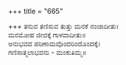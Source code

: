 +++
title = "665"

+++
ತನುವ ತಣಿಸುವ ತುತ್ತು ಮನಕೆ ನಂಜಾದೀತು।  
ಮನಮೋಹ ಜೀವಕ್ಕೆ ಗಾಳವಾದೀತು॥  
ಅನುಭವದ ಪರಿಣಾಮವೊಂದರಿಂದೊಂದಕ್ಕೆ।  
ಗಣಿಸಾತ್ಮಲಾಭವನು - ಮಂಕುತಿಮ್ಮ॥  
